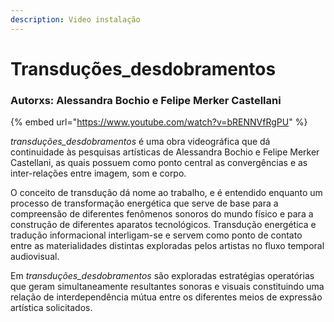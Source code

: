 ```yaml
---
description: Video instalação
---
```


# Transduções\_desdobramentos

### **Autorxs: Alessandra Bochio e Felipe Merker Castellani**

{% embed url="https://www.youtube.com/watch?v=bRENNVfRgPU" %}

_transduções\_desdobramentos_ é uma obra videográfica que dá continuidade às pesquisas artísticas de Alessandra Bochio e Felipe Merker Castellani, as quais possuem como ponto central as convergências e as inter-relações entre imagem, som e corpo.

O conceito de transdução dá nome ao trabalho, e é entendido enquanto um processo de transformação energética que serve de base para a compreensão de diferentes fenômenos sonoros do mundo físico e para a construção de diferentes aparatos tecnológicos. Transdução energética e tradução informacional interligam-se e servem como ponto de contato entre as materialidades distintas exploradas pelos artistas no fluxo temporal audiovisual.

Em _transduções\_desdobramentos_ são exploradas estratégias operatórias que geram simultaneamente resultantes sonoras e visuais constituindo uma relação de interdependência mútua entre os diferentes meios de expressão artística solicitados.


